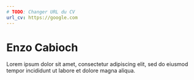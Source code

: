 ```yaml
---
# TODO: Changer URL du CV
url_cv: https://google.com
---
```


# Enzo Cabioch

Lorem ipsum dolor sit amet, consectetur adipiscing elit, sed do eiusmod tempor incididunt ut labore et dolore magna aliqua.